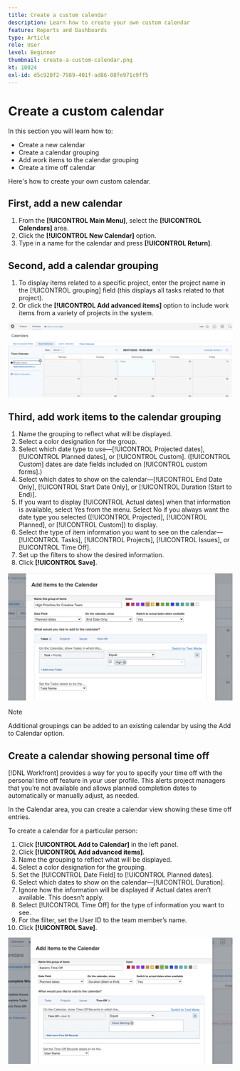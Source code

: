 ```yaml
---
title: Create a custom calendar
description: Learn how to create your own custom calendar
feature: Reports and Dashboards
type: Article
role: User
level: Beginner
thumbnail: create-a-custom-calendar.png
kt: 10024
exl-id: d5c928f2-7989-401f-ad86-08fe971c9ff5
---
```

# Create a custom calendar

In this section you will learn how to:

* Create a new calendar
* Create a calendar grouping
* Add work items to the calendar grouping
* Create a time off calendar

Here's how to create your own custom calendar.

## First, add a new calendar

1. From the **[!UICONTROL Main Menu]**, select the **[!UICONTROL Calendars]** area.
1. Click the **[!UICONTROL New Calendar]** option.
1. Type in a name for the calendar and press **[!UICONTROL Return]**.

## Second, add a calendar grouping

1. To display items related to a specific project, enter the project name in the [!UICONTROL grouping] field (this displays all tasks related to that project).
1. Or click the **[!UICONTROL Add advanced items]** option to include work items from a variety of projects in the system.

![An image of the screen to add a grouping to a calendar](assets/calendar-2-1.png)

## Third, add work items to the calendar grouping

1. Name the grouping to reflect what will be displayed.
1. Select a color designation for the group.
1. Select which date type to use—[!UICONTROL Projected dates], [!UICONTROL Planned dates], or [!UICONTROL Custom]. ([!UICONTROL Custom] dates are date fields included on [!UICONTROL custom forms].)
1. Select which dates to show on the calendar—[!UICONTROL End Date Only], [!UICONTROL Start Date Only], or [!UICONTROL Duration (Start to End)].
1. If you want to display [!UICONTROL Actual dates] when that information is available, select Yes from the menu. Select No if you always want the date type you selected ([!UICONTROL Projected], [!UICONTROL Planned], or [!UICONTROL Custom]) to display.
1. Select the type of item information you want to see on the calendar—[!UICONTROL Tasks], [!UICONTROL Projects], [!UICONTROL Issues], or [!UICONTROL Time Off].
1. Set up the filters to show the desired information.
1. Click **[!UICONTROL Save]**.

![An image of the screen to add work items to a calendar grouping](assets/calendar-2-2.png)

>[!NOTE]
>
>Additional groupings can be added to an existing calendar by using the Add to Calendar option.

## Create a calendar showing personal time off

[!DNL Workfront] provides a way for you to specify your time off with the personal time off feature in your user profile. This alerts project managers that you’re not available and allows planned completion dates to automatically or manually adjust, as needed. 

In the Calendar area, you can create a calendar view showing these time off entries. 

To create a calendar for a particular person:

1. Click **[!UICONTROL Add to Calendar]** in the left panel.
1. Click **[!UICONTROL Add advanced items]**.
1. Name the grouping to reflect what will be displayed.
1. Select a color designation for the grouping.
1. Set the [!UICONTROL Date Field] to [!UICONTROL Planned dates].
1. Select which dates to show on the calendar—[!UICONTROL Duration].
1. Ignore how the information will be displayed if Actual dates aren’t available. This doesn’t apply.
1. Select [!UICONTROL Time Off] for the type of information you want to see.
1. For the filter, set the User ID to the team member’s name.
1. Click **[!UICONTROL Save]**.

![An image of the screen to add time off entries to a calendar grouping](assets/calendar-2-3.png)
